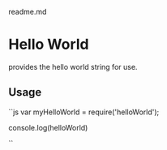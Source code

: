 readme.md

# Hello World

provides the hello world string for use.

## Usage

``js
var myHelloWorld = require('helloWorld');

console.log(helloWorld)


``